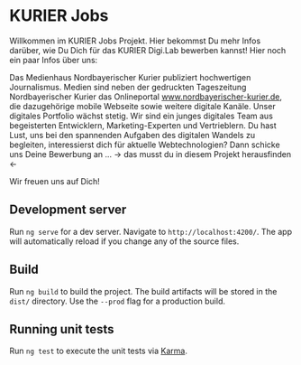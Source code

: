 # KURIER Jobs

Willkommen im KURIER Jobs Projekt. Hier bekommst Du mehr Infos darüber, wie Du Dich für das KURIER Digi.Lab bewerben kannst! Hier noch ein paar Infos über uns: 

Das Medienhaus Nordbayerischer Kurier publiziert hochwertigen Journalismus. Medien sind neben der gedruckten Tageszeitung Nordbayerischer Kurier das Onlineportal www.nordbayerischer-kurier.de, die dazugehörige mobile Webseite sowie weitere digitale Kanäle. Unser digitales Portfolio wächst stetig.  Wir sind ein junges digitales Team aus begeisterten Entwicklern, Marketing-Experten und Vertrieblern. Du hast Lust, uns bei den spannenden Aufgaben des digitalen Wandels zu begleiten, interessierst dich für aktuelle Webtechnologien? Dann schicke uns Deine Bewerbung an ... -> das musst du in diesem Projekt herausfinden <- 

Wir freuen uns auf Dich! 

## Development server

Run `ng serve` for a dev server. Navigate to `http://localhost:4200/`. The app will automatically reload if you change any of the source files.

## Build

Run `ng build` to build the project. The build artifacts will be stored in the `dist/` directory. Use the `--prod` flag for a production build.

## Running unit tests

Run `ng test` to execute the unit tests via [Karma](https://karma-runner.github.io).
